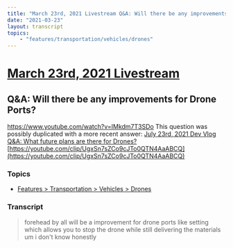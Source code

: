 ```yaml
---
title: "March 23rd, 2021 Livestream Q&A: Will there be any improvements for Drone Ports?"
date: "2021-03-23"
layout: transcript
topics:
    - "features/transportation/vehicles/drones"
---
```

# [March 23rd, 2021 Livestream](../2021-03-23.md)
## Q&A: Will there be any improvements for Drone Ports?
https://www.youtube.com/watch?v=IMkdm7T3SDo
This question was possibly duplicated with a more recent answer: [July 23rd, 2021 Dev Vlog Q&A: What future plans are there for Drones?](./yt-FyOHDcxtEUA,503.6,533.1.md) [https://youtube.com/clip/UgxSn7sZCo9cJTo0QTN4AaABCQ](https://youtube.com/clip/UgxSn7sZCo9cJTo0QTN4AaABCQ)


### Topics
* [Features > Transportation > Vehicles > Drones](../topics/features/transportation/vehicles/drones.md)

### Transcript

> forehead by all will be a improvement for drone ports like setting which allows you to stop the drone while still delivering the materials um i don't know honestly
